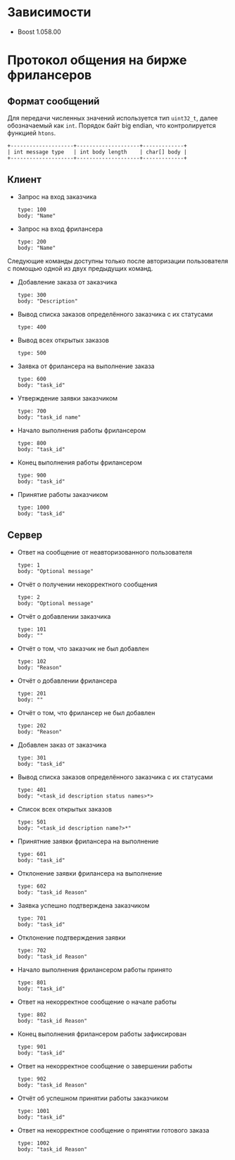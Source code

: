 # Зависимости
- Boost 1.058.00

# Протокол общения на бирже фрилансеров

## Формат сообщений

Для передачи численных значений используется тип `uint32_t`, далее обозначаемый как `int`. Порядок байт big endian, что контролируется функцией `htons`.

    +--------------------+--------------------+-------------+
    | int message type   | int body length    | char[] body | 
    +--------------------+--------------------+-------------+

## Клиент

- Запрос на вход заказчика

      type: 100
      body: "Name" 

- Запрос на вход фрилансера

      type: 200
      body: "Name"

Следующие команды доступны только после авторизации пользователя с помощью одной из двух предыдущих команд.

- Добавление заказа от заказчика

      type: 300
      body: "Description"
    
- Вывод списка заказов определённого заказчика с их статусами
  
      type: 400
      
- Вывод всех открытых заказов
  
      type: 500
      
- Заявка от фрилансера на выполнение заказа
    
      type: 600
      body: "task_id"
    
- Утверждение заявки заказчиком
    
      type: 700
      body: "task_id name"
    
- Начало выполнения работы фрилансером
    
      type: 800
      body: "task_id"
    
- Конец выполнения работы фрилансером
    
      type: 900
      body: "task_id"
    
- Принятие работы заказчиком
    
      type: 1000
      body: "task_id"
    
## Сервер

- Ответ на сообщение от неавторизованного пользователя

      type: 1
      body: "Optional message"

- Отчёт о получении некорректного сообщения

      type: 2
      body: "Optional message"

- Отчёт о добавлении заказчика
     
      type: 101
      body: ""

- Отчёт о том, что заказчик не был добавлен
     
      type: 102
      body: "Reason"

- Отчёт о добавлении фрилансера
     
      type: 201
      body: ""

- Отчёт о том, что фрилансер не был добавлен
     
      type: 202
      body: "Reason" 
 
- Добавлен заказ от заказчика

      type: 301
      body: "task_id"

- Вывод списка заказов определённого заказчика с их статусами
  
      type: 401
      body: "<task_id description status names>*>

- Список всех открытых заказов
  
      type: 501
      body: "<task_id description name?>*"
        
- Принятние заявки фрилансера на выполнение
      
      type: 601
      body: "task_id"

- Отклонение заявки фрилансера на выполнение
      
      type: 602
      body: "task_id Reason"
                        
- Заявка успешно подтверждена заказчиком
      
      type: 701
      body: "task_id"

- Отклонение подтверждения заявки
      
      type: 702
      body: "task_id Reason"
                        
- Начало выполнения фрилансером работы принято
      
      type: 801
      body: "task_id"

- Ответ на некорректное сообщение о начале работы
      
      type: 802
      body: "task_id Reason"
                        
- Конец выполнения фрилансером работы зафиксирован
      
      type: 901
      body: "task_id"

- Ответ на некорректное сообщение о завершении работы
      
      type: 902
      body: "task_id Reason"
                        
- Отчёт об успешном принятии работы заказчиком
      
      type: 1001
      body: "task_id"

- Ответ на некорректное сообщение о принятии готового заказа
      
      type: 1002
      body: "task_id Reason"
                        
